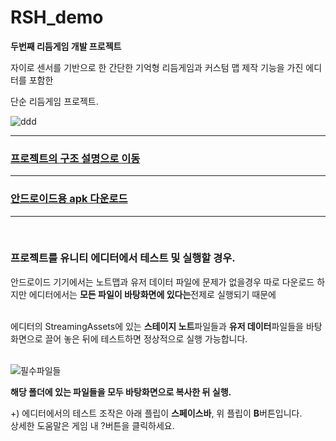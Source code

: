 # RSH_demo
**두번째 리듬게임 개발 프로젝트**

자이로 센서를 기반으로 한 간단한 기억형 리듬게임과
커스텀 맵 제작 기능을 가진 에디터를 포함한

단순 리듬게임 프로젝트.
<br>

![ddd](https://github.com/don72-s/RSH_demo/assets/66211881/31ca13e7-dd47-450f-bfcd-57794f82c64f)

<hr>

### [프로젝트의 구조 설명으로 이동](https://github.com/don72-s/RSH_demo/blob/main/Docs/description.md)

<hr>

### [안드로이드용 apk 다운로드](https://github.com/don72-s/RSH_demo/releases/tag/v1.0.0-alpha)

<hr>
<br>

### 프로젝트를 유니티 에디터에서 테스트 및 실행할 경우.  
안드로이드 기기에서는 노트맵과 유저 데이터 파일에 문제가 없을경우 따로 다운로드 하지만 에디터에서는 **모든 파일이 바탕화면에 있다는**전제로 실행되기 때문에  
<br>

에디터의 StreamingAssets에 있는 **스테이지 노트**파일들과 **유저 데이터**파일들을 바탕화면으로 끌어 놓은 뒤에 테스트하면 정상적으로 실행 가능합니다.  
<br>

![필수파일들](https://github.com/don72-s/RSH_demo/assets/66211881/663897d3-6c5e-435b-ae03-0c8aa58d0c6a)

**해당 폴더에 있는 파일들을 모두 바탕화면으로 복사한 뒤 실행.**

+) 에디터에서의 테스트 조작은 아래 플립이 **스페이스바**, 위 플립이 **B**버튼입니다.  
상세한 도움말은 게임 내 ?버튼을 클릭하세요.
